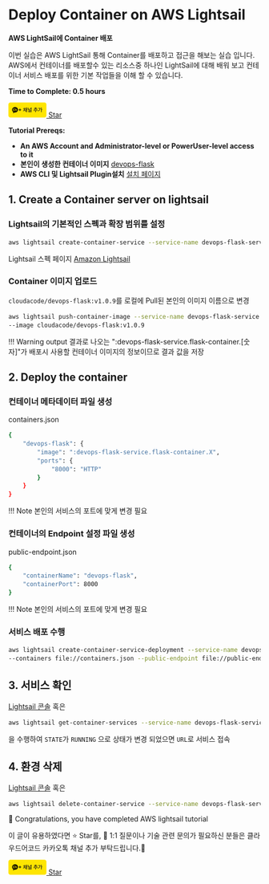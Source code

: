 # Deploy Container on AWS Lightsail

**AWS LightSail에 Container 배포**

이번 실습은 AWS LightSail 통해 Container를 배포하고 접근을 해보는 실습 입니다. AWS에서 컨테이너를 배포할수 있는 리소스중 하나인 LightSail에 대해 배워 보고 컨테이너 서비스 배포를 위한 기본 작업들을 이해 할 수 있습니다.

**Time to Complete: 0.5 hours**

<div>
<a id="channel-add-button" target="_blank" href="http://pf.kakao.com/_nxoaTs">
  <img src="../../../assets/channel_add_small.png" alt="kakao channel add button"/>
</a>
<a class="github-button" href="https://github.com/cloudacode/tutorials" data-icon="octicon-star" data-size="large" data-show-count="true" aria-label="Star cloudacode/tutorials on GitHub">Star</a>
</div>

**Tutorial Prereqs:**

* **An AWS Account and Administrator-level or PowerUser-level access to it**
* **본인이 생성한 컨테이너 이미지** [devops-flask](https://hub.docker.com/repository/docker/cloudacode/devops-flask)
* **AWS CLI 및 Lightsail Plugin설치**
[설치 페이지](https://lightsail.aws.amazon.com/ls/docs/en_us/articles/amazon-lightsail-install-software#install-software-aws-cli)

## 1. Create a Container server on lightsail

### Lightsail의 기본적인 스펙과 확장 범위를 설정

```bash
aws lightsail create-container-service --service-name devops-flask-service --power nano --scale 1
```

Lightsail 스펙 페이지 [Amazon Lightsail](https://aws.amazon.com/lightsail/pricing/?nc1=h_ls)

### Container 이미지 업로드 

`cloudacode/devops-flask:v1.0.9`를 로컬에 Pull된 본인의 이미지 이름으로 변경

```bash
aws lightsail push-container-image --service-name devops-flask-service --label flask-container \
--image cloudacode/devops-flask:v1.0.9
```

!!! Warning
        output 결과로 나오는 ":devops-flask-service.flask-container.[숫자]"가 배포시 사용할 컨테이너 이미지의 정보이므로 결과 값을 저장 

## 2. Deploy the container

### 컨테이너 메타데이터 파일 생성

containers.json 
```bash
{
    "devops-flask": {
        "image": ":devops-flask-service.flask-container.X",
        "ports": {
            "8000": "HTTP"
        }
    }
}
```

!!! Note
        본인의 서비스의 포트에 맞게 변경 필요 

### 컨테이너의 Endpoint 설정 파일 생성

public-endpoint.json
```bash
{
    "containerName": "devops-flask",
    "containerPort": 8000
}
```

!!! Note 
        본인의 서비스의 포트에 맞게 변경 필요 


### 서비스 배포 수행

```bash
aws lightsail create-container-service-deployment --service-name devops-flask-service \
--containers file://containers.json --public-endpoint file://public-endpoint.json
```

## 3. 서비스 확인

[Lightsail 콘솔](https://lightsail.aws.amazon.com/ls/webapp/home/containers) 혹은

```bash
aws lightsail get-container-services --service-name devops-flask-service
```
을 수행하여 `STATE`가 `RUNNING` 으로 상태가 변경 되었으면 `URL`로 서비스 접속


## 4. 환경 삭제

[Lightsail 콘솔](https://lightsail.aws.amazon.com/ls/webapp/ap-northeast-2/container-services/devops-flask-service/deployments) 혹은

```bash
aws lightsail delete-container-service --service-name devops-flask-service
```

🎉 Congratulations, you have completed AWS lightsail tutorial

이 글이 유용하였다면 ⭐ Star를, 💬 1:1 질문이나 기술 관련 문의가 필요하신 분들은 클라우드어코드 카카오톡 채널 추가 부탁드립니다.🤗

<div>
<a id="channel-add-button" target="_blank" href="http://pf.kakao.com/_nxoaTs">
  <img src="../../../assets/channel_add_small.png" alt="kakao channel add button"/>
</a>
<a class="github-button" href="https://github.com/cloudacode/tutorials" data-icon="octicon-star" data-size="large" data-show-count="true" aria-label="Star cloudacode/tutorials on GitHub">Star</a>
</div>

<script async defer src="https://buttons.github.io/buttons.js"></script>